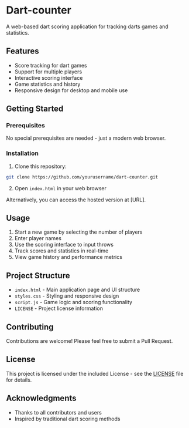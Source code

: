 # Dart-counter

A web-based dart scoring application for tracking darts games and statistics.

## Features

- Score tracking for dart games
- Support for multiple players 
- Interactive scoring interface
- Game statistics and history
- Responsive design for desktop and mobile use

## Getting Started

### Prerequisites

No special prerequisites are needed - just a modern web browser.

### Installation

1. Clone this repository:
```bash
git clone https://github.com/yourusername/dart-counter.git
```

2. Open `index.html` in your web browser

Alternatively, you can access the hosted version at [URL].

## Usage

1. Start a new game by selecting the number of players
2. Enter player names
3. Use the scoring interface to input throws
4. Track scores and statistics in real-time
5. View game history and performance metrics

## Project Structure

- `index.html` - Main application page and UI structure
- `styles.css` - Styling and responsive design
- `script.js` - Game logic and scoring functionality
- `LICENSE` - Project license information

## Contributing

Contributions are welcome! Please feel free to submit a Pull Request.

## License

This project is licensed under the included License - see the [LICENSE](LICENSE) file for details.

## Acknowledgments

- Thanks to all contributors and users
- Inspired by traditional dart scoring methods

